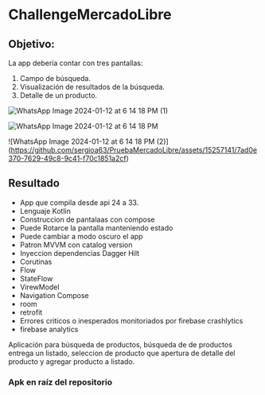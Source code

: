 # ChallengeMercadoLibre

## Objetivo:

La app debería contar con tres pantallas:
1. Campo de búsqueda.
2. Visualización de resultados de la búsqueda.
3. Detalle de un producto.
  
![WhatsApp Image 2024-01-12 at 6 14 18 PM (1)](https://github.com/sergioa63/PruebaMercadoLibre/assets/15257141/50f26909-b22a-42d4-9def-310fccfb3ea4)

![WhatsApp Image 2024-01-12 at 6 14 18 PM](https://github.com/sergioa63/PruebaMercadoLibre/assets/15257141/3875995b-ab70-4dd8-a481-5d4b43b04edf)

![WhatsApp Image 2024-01-12 at 6 14 18 PM (2)] (https://github.com/sergioa63/PruebaMercadoLibre/assets/15257141/7ad0e370-7629-49c8-9c41-f70c1851a2cf)

## Resultado

* App que compila desde api 24 a 33.
* Lenguaje Kotlin
* Construccion de pantalaas con compose
* Puede Rotarce la pantalla manteniendo estado
* Puede cambiar a modo oscuro el app
* Patron MVVM con catalog version
* Inyeccion dependencias Dagger Hilt
* Corutinas
* Flow
* StateFlow
* VirewModel
* Navigation Compose
* room
* retrofit
* Errores criticos o inesperados monitoriados por firebase crashlytics
* firebase analytics

Aplicación para búsqueda de productos, búsqueda de de productos entrega un listado, seleccion de producto que apertura de detalle del producto y agregar producto a listado.

### Apk en raíz del repositorio
